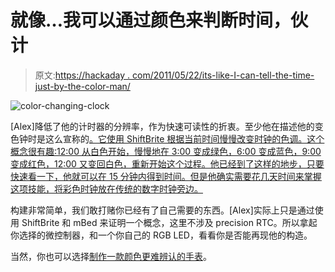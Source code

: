 # 就像…我可以通过颜色来判断时间，伙计

> 原文:[https://hackaday . com/2011/05/22/its-like-I-can-tell-the-time-just-by-the-color-man/](https://hackaday.com/2011/05/22/its-like-i-can-tell-the-time-just-by-the-color-man/)

![](../Images/fc964667a0aa491acb48a31cebc0def3.png "color-changing-clock")

[Alex]降低了他的计时器的分辨率，作为快速可读性的折衷。至少他在描述他的变色钟时是这么宣称的[。它使用 ShiftBrite 根据当前时间慢慢改变时钟的色调。这个概念很有趣:12:00 从白色开始，慢慢地在 3:00 变成绿色，6:00 变成蓝色，9:00 变成红色，12:00 又变回白色，重新开始这个过程。他已经到了这样的地步，只要快速看一下，他就可以在 15 分钟内得到时间。但是他确实需要花几天时间来掌握这项技能，将彩色时钟放在传统的数字时钟旁边。](http://brainlubeonline.com/BLO_ShiftBrite_Clock/How_it_works.html)

构建非常简单，我们敢打赌你已经有了自己需要的东西。[Alex]实际上只是通过使用 ShiftBrite 和 mBed 来证明一个概念，这里不涉及 precision RTC。所以拿起你选择的微控制器，和一个你自己的 RGB LED，看看你是否能再现他的构造。

当然，你也可以选择[制作一款颜色更难辨认的手表](http://hackaday.com/2010/06/07/color-clock-makes-telling-time-impossible/)。